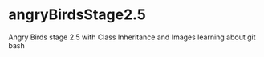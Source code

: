 # angryBirdsStage2.5
Angry Birds stage 2.5 with Class Inheritance and Images
learning about git bash
